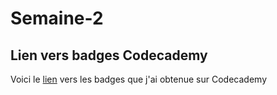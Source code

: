 # Semaine-2

## Lien vers badges Codecademy
Voici le [lien](https://www.codecademy.com/fr/users/haby-nim/achievements) vers les badges que j'ai obtenue sur Codecademy
